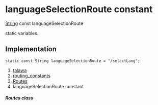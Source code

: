 
<div>

# languageSelectionRoute constant

</div>


[String](https://api.flutter.dev/flutter/dart-core/String-class.html)
const languageSelectionRoute



static variables.



## Implementation

``` language-dart
static const String languageSelectionRoute = "/selectLang";
```







1.  [talawa](../../index.md)
2.  [routing_constants](../../constants_routing_constants/)
3.  [Routes](../../constants_routing_constants/Routes-class.md)
4.  languageSelectionRoute constant

##### Routes class







